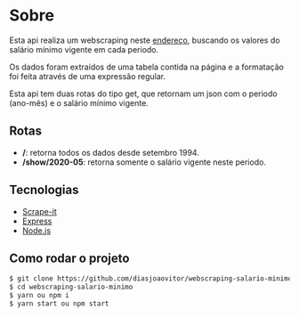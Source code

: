 # Sobre
<p>Esta api realiza um webscraping neste <a href="http://www.ipeadata.gov.br/exibeserie.aspx?stub=1&serid1739471028=1739471028">endereço</a>, buscando os valores do salário mínimo vigente em cada periodo. </p>
<p>Os dados foram extraídos de uma tabela contida na página e a formatação foi feita através de uma expressão regular.</p>
<p> Esta api tem duas rotas do tipo get, que retornam um json com o periodo (ano-mês) e o salário mínimo vigente.</p>

## Rotas

* **/**: retorna todos os dados desde setembro 1994.
* **/show/2020-05**: retorna somente o salário vigente neste periodo.

## Tecnologias 
* [Scrape-it](https://github.com/IonicaBizau/scrape-it#readme)
* [Express](http://expressjs.com/pt-br/)
* [Node.js](https://nodejs.org/en/)

## Como rodar o projeto 

```bash
$ git clone https://github.com/diasjoaovitor/webscraping-salario-minimo
$ cd webscraping-salario-minimo
$ yarn ou npm i
$ yarn start ou npm start
```
